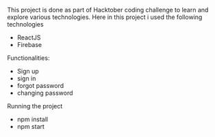 This project is done as part of Hacktober coding challenge to learn and explore various technologies. Here in this project i used the following technologies
* ReactJS
* Firebase

Functionalities:
* Sign up
* sign in
* forgot password
* changing password

Running the project
* npm install
* npm start
